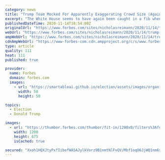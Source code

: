 ```yaml
---
category: news
title: "Trump Team Mocked For Apparently Exaggerating Crowd Size (Again)—This Time For ‘Million Maga March’"
excerpt: "The White House seems to have again been caught in a fib when it comes to overstating crowd size, after Press Secretary Kayleigh McEnany claimed Saturday that “More than one MILLION” marchers descended on Washington for the “Million MAGA March” in support of President Donald Trump—a claim that many on social media pointed out seemed to be greatly overstated based on actual pictures of the event."
publishedDateTime: 2020-11-14T18:54:00Z
originalUrl: "https://www.forbes.com/sites/nicholasreimann/2020/11/14/trump-team-mocked-for-apparently-exaggerating-crowd-size-again-this-time-for-million-maga-march/"
webUrl: "https://www.forbes.com/sites/nicholasreimann/2020/11/14/trump-team-mocked-for-apparently-exaggerating-crowd-size-again-this-time-for-million-maga-march/"
ampWebUrl: "https://www.forbes.com/sites/nicholasreimann/2020/11/14/trump-team-mocked-for-apparently-exaggerating-crowd-size-again-this-time-for-million-maga-march/amp/"
cdnAmpWebUrl: "https://www-forbes-com.cdn.ampproject.org/c/s/www.forbes.com/sites/nicholasreimann/2020/11/14/trump-team-mocked-for-apparently-exaggerating-crowd-size-again-this-time-for-million-maga-march/amp/"
type: article
quality: 111
heat: 111
published: true

provider:
  name: Forbes
  domain: forbes.com
  images:
    - url: "https://smartableai.github.io/election/assets/images/organizations/forbes.com-50x50.jpg"
      width: 50
      height: 50

topics:
  - Election
  - Donald Trump

images:
  - url: "https://thumbor.forbes.com/thumbor/fit-in/1200x0/filters%3Aformat%28jpg%29/https%3A%2F%2Fspecials-images.forbesimg.com%2Fimageserve%2F5fb025d66f575407a5a3b7d1%2F0x0.jpg%3FcropX1%3D0%26cropX2%3D5472%26cropY1%3D277%26cropY2%3D3355"
    width: 1200
    height: 675
    isCached: true

secured: "Xxoh1HQXJtyPxfIibofWA5AJylkVorz9B1nmtNlFvQV/Mbf1oqO6JjWQ1nm6x6Xes/PPT4Bn+dtRfCgyaESawtnTjxnRPlszL85lxR36S18t6TQzauly9LdBUYEF7aKJb62HT8oUQaxOy4kIPGDHL8Q8/n6+qTl/TbknENniG/CEPIAagti4UpS8mxn8z1nqGY1erVpHouja6pT5liB15iYmfccimXOSiulpVOlTebdz0xEpUkEXStqx27CwcDpDY2J9b4iS8043dAVeFw7nUsqlAaCsMfu4IVCyPbx2TvWZhgEfzSIUd59Uqa5FnbaHPGmQbCBB5iNCWxt1E/jzFaSRnUxOAvbm1n9+H1tbH0U=;C2u5Gc1HNmYNJsQQEn068g=="
---
```



